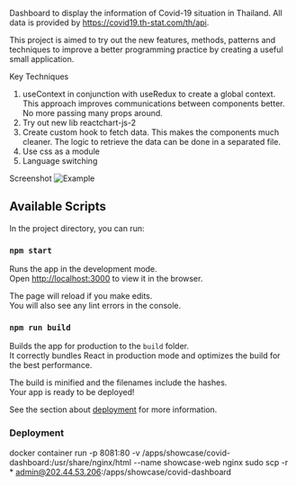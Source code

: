 Dashboard to display the information of Covid-19 situation in Thailand.
All data is provided by https://covid19.th-stat.com/th/api.

This project is aimed to try out the new features, methods, patterns and techniques to improve a better programming practice by creating a useful small application.

Key Techniques
1. useContext in conjunction with useRedux to create a global context. This approach improves communications between components better. No more passing many props around.
2. Try out new lib reactchart-js-2
3. Create custom hook to fetch data. This makes the components much cleaner. The logic to retrieve the data can be done in a separated file.
4. Use css as a module
5. Language switching

Screenshot
![Example](link-to-image)

## Available Scripts

In the project directory, you can run:

### `npm start`

Runs the app in the development mode.<br />
Open [http://localhost:3000](http://localhost:3000) to view it in the browser.

The page will reload if you make edits.<br />
You will also see any lint errors in the console.


### `npm run build`

Builds the app for production to the `build` folder.<br />
It correctly bundles React in production mode and optimizes the build for the best performance.

The build is minified and the filenames include the hashes.<br />
Your app is ready to be deployed!

See the section about [deployment](https://facebook.github.io/create-react-app/docs/deployment) for more information.


### Deployment
docker container run -p 8081:80 -v /apps/showcase/covid-dashboard:/usr/share/nginx/html --name showcase-web nginx
sudo scp -r * admin@202.44.53.206:/apps/showcase/covid-dashboard